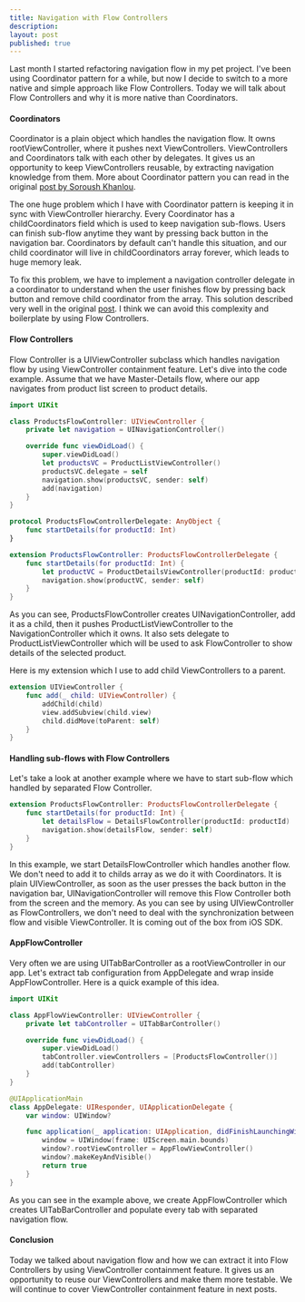 ```yaml
---
title: Navigation with Flow Controllers
description: 
layout: post
published: true
---
```


Last month I started refactoring navigation flow in my pet project. I've been using Coordinator pattern for a while, but now I decide to switch to a more native and simple approach like Flow Controllers. Today we will talk about Flow Controllers and why it is more native than Coordinators.

#### Coordinators
Coordinator is a plain object which handles the navigation flow. It owns rootViewController, where it pushes next ViewControllers. ViewControllers and Coordinators talk with each other by delegates. It gives us an opportunity to keep ViewControllers reusable, by extracting navigation knowledge from them. More about Coordinator pattern you can read in the original [post by Soroush Khanlou](http://khanlou.com/2015/01/the-coordinator/).

The one huge problem which I have with Coordinator pattern is keeping it in sync with ViewController hierarchy. Every Coordinator has a childCoordinators field which is used to keep navigation sub-flows. Users can finish sub-flow anytime they want by pressing back button in the navigation bar. Coordinators by default can't handle this situation, and our child coordinator will live in childCoordinators array forever, which leads to huge memory leak. 

To fix this problem, we have to implement a navigation controller delegate in a coordinator to understand when the user finishes flow by pressing back button and remove child coordinator from the array. This solution described very well in the original [post](http://khanlou.com/2017/05/back-buttons-and-coordinators/). I think we can avoid this complexity and boilerplate by using Flow Controllers.

#### Flow Controllers
Flow Controller is a UIViewController subclass which handles navigation flow by using ViewController containment feature. Let's dive into the code example. Assume that we have Master-Details flow, where our app navigates from product list screen to product details.

```swift
import UIKit

class ProductsFlowController: UIViewController {
    private let navigation = UINavigationController()

    override func viewDidLoad() {
        super.viewDidLoad()
        let productsVC = ProductListViewController()
        productsVC.delegate = self
        navigation.show(productsVC, sender: self)
        add(navigation)
    }
}

protocol ProductsFlowControllerDelegate: AnyObject {
    func startDetails(for productId: Int)
}

extension ProductsFlowController: ProductsFlowControllerDelegate {
    func startDetails(for productId: Int) {
        let productVC = ProductDetailsViewController(productId: productId)
        navigation.show(productVC, sender: self)
    }
}
```

As you can see, ProductsFlowController creates UINavigationController, add it as a child, then it pushes ProductListViewController to the NavigationController which it owns. It also sets delegate to ProductListViewController which will be used to ask FlowController to show details of the selected product.

Here is my extension which I use to add child ViewControllers to a parent.
```swift 
extension UIViewController {
    func add(_ child: UIViewController) {
        addChild(child)
        view.addSubview(child.view)
        child.didMove(toParent: self)
    }
}
```

#### Handling sub-flows with Flow Controllers
Let's take a look at another example where we have to start sub-flow which handled by separated Flow Controller.

```swift
extension ProductsFlowController: ProductsFlowControllerDelegate {
    func startDetails(for productId: Int) {
        let detailsFlow = DetailsFlowController(productId: productId)
        navigation.show(detailsFlow, sender: self)
    }
}
```

In this example, we start DetailsFlowController which handles another flow. We don't need to add it to childs array as we do it with Coordinators. It is plain UIViewController, as soon as the user presses the back button in the navigation bar, UINavigationController will remove this Flow Controller both from the screen and the memory. As you can see by using UIViewController as FlowControllers, we don't need to deal with the synchronization between flow and visible ViewController. It is coming out of the box from iOS SDK.

#### AppFlowController
Very often we are using UITabBarController as a rootViewController in our app. Let's extract tab configuration from AppDelegate and wrap inside AppFlowController. Here is a quick example of this idea.

```swift
import UIKit

class AppFlowViewController: UIViewController {
    private let tabController = UITabBarController()

    override func viewDidLoad() {
        super.viewDidLoad()
        tabController.viewControllers = [ProductsFlowController()]
        add(tabController)
    }
}

@UIApplicationMain
class AppDelegate: UIResponder, UIApplicationDelegate {
    var window: UIWindow?

    func application(_ application: UIApplication, didFinishLaunchingWithOptions launchOptions: [UIApplication.LaunchOptionsKey: Any]?) -> Bool {
        window = UIWindow(frame: UIScreen.main.bounds)
        window?.rootViewController = AppFlowViewController()
        window?.makeKeyAndVisible()
        return true
    }
}
```

As you can see in the example above, we create AppFlowController which creates UITabBarController and populate every tab with separated navigation flow.

#### Conclusion
Today we talked about navigation flow and how we can extract it into Flow Controllers by using ViewController containment feature. It gives us an opportunity to reuse our ViewControllers and make them more testable. We will continue to cover ViewController containment feature in next posts.
